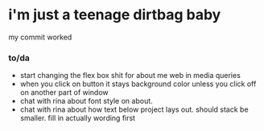 <h1>i'm just a teenage dirtbag baby</h1>

<p>my commit worked</p>

<h3>to/da</h3>
<ul>
  <li>start changing the flex box shit for about me web in media queries</li>
  <li>when you click on button it stays background color unless you click off on another part of window</li>
  <li>chat with rina about font style on about.</li>
  <li>chat with rina about how text below project lays out. should stack be smaller. fill in actually wording first</li>
</ul>